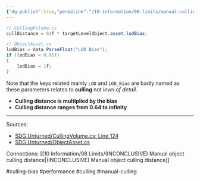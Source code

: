 ```yaml
---
{"dg-publish":true,"permalink":"/10-information/08-limits/manual-culling-volume-bias/","created":"2024-04-06T19:26:31.703+07:00","updated":"2024-07-15T21:40:51.410+07:00"}
---
```


```csharp
// CullingVolume.cs
cullDistance = 64f * targetLevelObject.asset.lodBias;
```
```csharp
// ObjectAsset.cs
lodBias = data.ParseFloat("LOD_Bias");
if (lodBias < 0.01f)
{
    lodBias = 1f;
}    
```
Note that the keys related mainly `LOD` and `LOD_Bias`  are badly named as these parameters relates to **culling** not *level of detail*. 
* **Culling distance is multiplied by the bias**
* **Culling distance ranges from 0.64 to infinity** 
--- 
Sources:
* [SDG.Unturned/CullingVolume.cs; Line 124 ](https://github.com/Unturned-Datamining/Unturned-Datamining/blob/4559b157f74267d2921f195444d13de7de4febe7/Assembly-CSharp/SDG.Unturned/CullingVolume.cs#L124) 
* [SDG.Unturned/ObjectAsset.cs](https://raw.githubusercontent.com/Unturned-Datamining/Unturned-Datamining/linux-client-preview/Assembly-CSharp/SDG.Unturned/ObjectAsset.cs) 

Connections:
[[10 Information/08 Limits/(INCONCLUSIVE) Manual object culling distance\|(INCONCLUSIVE) Manual object culling distance]] 

#culling-bias #performance #culling #manual-culling 